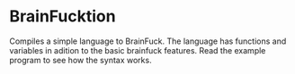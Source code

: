 # BrainFucktion
Compiles a simple language to BrainFuck.
The language has functions and variables in adition to the basic brainfuck features.
Read the example program to see how the syntax works.
